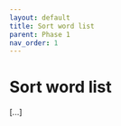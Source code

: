 ```yaml
---
layout: default
title: Sort word list
parent: Phase 1
nav_order: 1
---
```


# Sort word list

[...]
